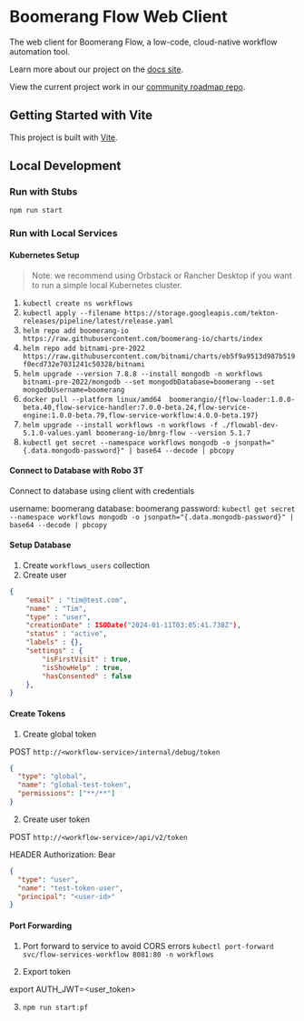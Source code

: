 # Boomerang Flow Web Client

The web client for Boomerang Flow, a low-code, cloud-native workflow automation tool.

Learn more about our project on the [docs site](https://useboomerang.io/docs).

View the current project work in our [community roadmap repo](https://github.com/boomerang-io/roadmap).

## Getting Started with Vite

This project is built with [Vite](https://vitejs.dev/).

## Local Development

### Run with Stubs

`npm run start`

### Run with Local Services

#### Kubernetes Setup

> Note: we recommend using Orbstack or Rancher Desktop if you want to run a simple local Kubernetes cluster.

1. `kubectl create ns workflows`
2. `kubectl apply --filename https://storage.googleapis.com/tekton-releases/pipeline/latest/release.yaml`
3. `helm repo add boomerang-io https://raw.githubusercontent.com/boomerang-io/charts/index`
4. `helm repo add bitnami-pre-2022 https://raw.githubusercontent.com/bitnami/charts/eb5f9a9513d987b519f0ecd732e7031241c50328/bitnami`
5. `helm upgrade --version 7.8.8 --install mongodb -n workflows bitnami-pre-2022/mongodb --set mongodbDatabase=boomerang --set mongodbUsername=boomerang`
6. `docker pull --platform linux/amd64  boomerangio/{flow-loader:1.0.0-beta.40,flow-service-handler:7.0.0-beta.24,flow-service-engine:1.0.0-beta.79,flow-service-workflow:4.0.0-beta.197}`
7. `helm upgrade --install workflows -n workflows -f ./flowabl-dev-5.1.0-values.yaml boomerang-io/bmrg-flow --version 5.1.7`
8. `kubectl get secret --namespace workflows mongodb -o jsonpath="{.data.mongodb-password}" | base64 --decode | pbcopy`

#### Connect to Database with Robo 3T

Connect to database using client with credentials

username: boomerang
database: boomerang
password: `kubectl get secret --namespace workflows mongodb -o jsonpath="{.data.mongodb-password}" | base64 --decode | pbcopy`

#### Setup Database

1. Create `workflows_users` collection
2. Create user

```json
{
    "email" : "tim@test.com",
    "name" : "Tim",
    "type" : "user",
    "creationDate" : ISODate("2024-01-11T03:05:41.738Z"),
    "status" : "active",
    "labels" : {},
    "settings" : {
        "isFirstVisit" : true,
        "isShowHelp" : true,
        "hasConsented" : false
    },
}
```

#### Create Tokens

1. Create global token

POST `http://<workflow-service>/internal/debug/token`

```json
{
  "type": "global",
  "name": "global-test-token",
  "permissions": ["**/**"]
}
```

2. Create user token

POST `http://<workflow-service>/api/v2/token`

HEADER Authorization: Bear <global token from above>

```json
{
  "type": "user",
  "name": "test-token-user",
  "principal": "<user-id>"
}
```

#### Port Forwarding

1. Port forward to service to avoid CORS errors
   `kubectl port-forward svc/flow-services-workflow 8081:80 -n workflows`

2. Export token

export AUTH_JWT=<user_token>

3. `npm run start:pf`

